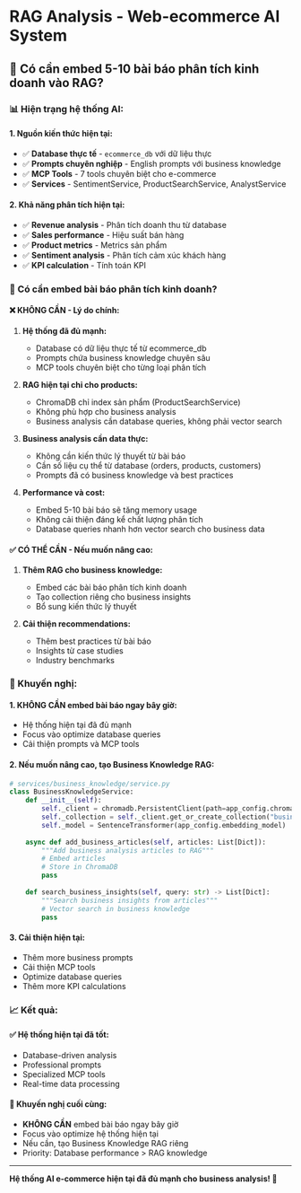 # RAG Analysis - Web-ecommerce AI System

## 🎯 **Có cần embed 5-10 bài báo phân tích kinh doanh vào RAG?**

### **📊 Hiện trạng hệ thống AI:**

#### **1. Nguồn kiến thức hiện tại:**
- ✅ **Database thực tế** - `ecommerce_db` với dữ liệu thực
- ✅ **Prompts chuyên nghiệp** - English prompts với business knowledge
- ✅ **MCP Tools** - 7 tools chuyên biệt cho e-commerce
- ✅ **Services** - SentimentService, ProductSearchService, AnalystService

#### **2. Khả năng phân tích hiện tại:**
- ✅ **Revenue analysis** - Phân tích doanh thu từ database
- ✅ **Sales performance** - Hiệu suất bán hàng
- ✅ **Product metrics** - Metrics sản phẩm
- ✅ **Sentiment analysis** - Phân tích cảm xúc khách hàng
- ✅ **KPI calculation** - Tính toán KPI

### **🤔 Có cần embed bài báo phân tích kinh doanh?**

#### **❌ KHÔNG CẦN - Lý do chính:**

1. **Hệ thống đã đủ mạnh:**
   - Database có dữ liệu thực tế từ ecommerce_db
   - Prompts chứa business knowledge chuyên sâu
   - MCP tools chuyên biệt cho từng loại phân tích

2. **RAG hiện tại chỉ cho products:**
   - ChromaDB chỉ index sản phẩm (ProductSearchService)
   - Không phù hợp cho business analysis
   - Business analysis cần database queries, không phải vector search

3. **Business analysis cần data thực:**
   - Không cần kiến thức lý thuyết từ bài báo
   - Cần số liệu cụ thể từ database (orders, products, customers)
   - Prompts đã có business knowledge và best practices

4. **Performance và cost:**
   - Embed 5-10 bài báo sẽ tăng memory usage
   - Không cải thiện đáng kể chất lượng phân tích
   - Database queries nhanh hơn vector search cho business data

#### **✅ CÓ THỂ CẦN - Nếu muốn nâng cao:**

1. **Thêm RAG cho business knowledge:**
   - Embed các bài báo phân tích kinh doanh
   - Tạo collection riêng cho business insights
   - Bổ sung kiến thức lý thuyết

2. **Cải thiện recommendations:**
   - Thêm best practices từ bài báo
   - Insights từ case studies
   - Industry benchmarks

### **🎯 Khuyến nghị:**

#### **1. KHÔNG CẦN embed bài báo ngay bây giờ:**
- Hệ thống hiện tại đã đủ mạnh
- Focus vào optimize database queries
- Cải thiện prompts và MCP tools

#### **2. Nếu muốn nâng cao, tạo Business Knowledge RAG:**
```python
# services/business_knowledge/service.py
class BusinessKnowledgeService:
    def __init__(self):
        self._client = chromadb.PersistentClient(path=app_config.chroma_dir)
        self._collection = self._client.get_or_create_collection("business_knowledge")
        self._model = SentenceTransformer(app_config.embedding_model)
    
    async def add_business_articles(self, articles: List[Dict]):
        """Add business analysis articles to RAG"""
        # Embed articles
        # Store in ChromaDB
        pass
    
    def search_business_insights(self, query: str) -> List[Dict]:
        """Search business insights from articles"""
        # Vector search in business knowledge
        pass
```

#### **3. Cải thiện hiện tại:**
- Thêm more business prompts
- Cải thiện MCP tools
- Optimize database queries
- Thêm more KPI calculations

### **📈 Kết quả:**

#### **✅ Hệ thống hiện tại đã tốt:**
- Database-driven analysis
- Professional prompts
- Specialized MCP tools
- Real-time data processing

#### **🎯 Khuyến nghị cuối cùng:**
- **KHÔNG CẦN** embed bài báo ngay bây giờ
- Focus vào optimize hệ thống hiện tại
- Nếu cần, tạo Business Knowledge RAG riêng
- Priority: Database performance > RAG knowledge

---

**Hệ thống AI e-commerce hiện tại đã đủ mạnh cho business analysis! 🎉**

